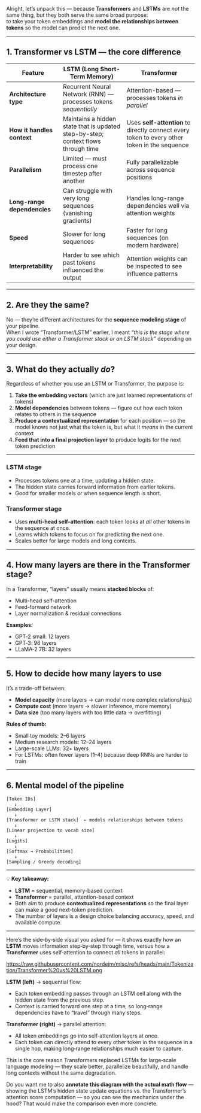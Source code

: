 Alright, let’s unpack this — because **Transformers** and **LSTMs** are *not* the same thing, but they both serve the same broad purpose:  
to take your token embeddings and **model the relationships between tokens** so the model can predict the next one.

---

## **1. Transformer vs LSTM — the core difference**

| Feature | **LSTM** (Long Short-Term Memory) | **Transformer** |
|---------|------------------------------------|-----------------|
| **Architecture type** | Recurrent Neural Network (RNN) — processes tokens *sequentially* | Attention-based — processes tokens *in parallel* |
| **How it handles context** | Maintains a hidden state that is updated step-by-step; context flows through time | Uses **self-attention** to directly connect every token to every other token in the sequence |
| **Parallelism** | Limited — must process one timestep after another | Fully parallelizable across sequence positions |
| **Long-range dependencies** | Can struggle with very long sequences (vanishing gradients) | Handles long-range dependencies well via attention weights |
| **Speed** | Slower for long sequences | Faster for long sequences (on modern hardware) |
| **Interpretability** | Harder to see which past tokens influenced the output | Attention weights can be inspected to see influence patterns |

---

## **2. Are they the same?**
No — they’re different architectures for the **sequence modeling stage** of your pipeline.  
When I wrote “Transformer/LSTM” earlier, I meant *“this is the stage where you could use either a Transformer stack or an LSTM stack”* depending on your design.

---

## **3. What do they actually *do*?**

Regardless of whether you use an LSTM or Transformer, the purpose is:

1. **Take the embedding vectors** (which are just learned representations of tokens)
2. **Model dependencies** between tokens — figure out how each token relates to others in the sequence
3. **Produce a contextualized representation** for each position — so the model knows not just what the token is, but what it *means* in the current context
4. **Feed that into a final projection layer** to produce logits for the next token prediction

---

### **LSTM stage**
- Processes tokens one at a time, updating a hidden state.
- The hidden state carries forward information from earlier tokens.
- Good for smaller models or when sequence length is short.

### **Transformer stage**
- Uses **multi-head self-attention**: each token looks at *all* other tokens in the sequence at once.
- Learns which tokens to focus on for predicting the next one.
- Scales better for large models and long contexts.

---

## **4. How many layers are there in the Transformer stage?**

In a Transformer, “layers” usually means **stacked blocks** of:
- Multi-head self-attention
- Feed-forward network
- Layer normalization & residual connections

**Examples:**
- GPT‑2 small: 12 layers
- GPT‑3: 96 layers
- LLaMA‑2 7B: 32 layers

---

## **5. How to decide how many layers to use**

It’s a trade-off between:
- **Model capacity** (more layers → can model more complex relationships)
- **Compute cost** (more layers → slower inference, more memory)
- **Data size** (too many layers with too little data → overfitting)

**Rules of thumb:**
- Small toy models: 2–6 layers
- Medium research models: 12–24 layers
- Large-scale LLMs: 32+ layers
- For LSTMs: often fewer layers (1–4) because deep RNNs are harder to train

---

## **6. Mental model of the pipeline**

```
[Token IDs]
   ↓
[Embedding Layer]
   ↓
[Transformer or LSTM stack]  ← models relationships between tokens
   ↓
[Linear projection to vocab size]
   ↓
[Logits]
   ↓
[Softmax → Probabilities]
   ↓
[Sampling / Greedy decoding]
```

---

💡 **Key takeaway:**  
- **LSTM** = sequential, memory-based context  
- **Transformer** = parallel, attention-based context  
- Both aim to produce **contextualized representations** so the final layer can make a good next-token prediction.  
- The number of layers is a design choice balancing accuracy, speed, and available compute.

---

Here’s the side‑by‑side visual you asked for — it shows exactly how an **LSTM** moves information step‑by‑step through time, versus how a **Transformer** uses self‑attention to connect *all* tokens in parallel:  

https://raw.githubusercontent.com/nordeim/misc/refs/heads/main/Tokenization/Transformer%20vs%20LSTM.png

**LSTM (left)** → sequential flow:  
- Each token embedding passes through an LSTM cell along with the hidden state from the previous step.  
- Context is carried forward one step at a time, so long‑range dependencies have to “travel” through many steps.  

**Transformer (right)** → parallel attention:  
- All token embeddings go into self‑attention layers at once.  
- Each token can directly attend to every other token in the sequence in a single hop, making long‑range relationships much easier to capture.  

This is the core reason Transformers replaced LSTMs for large‑scale language modeling — they scale better, parallelize beautifully, and handle long contexts without the same degradation.  

Do you want me to also **annotate this diagram with the actual math flow** — showing the LSTM’s hidden state update equations vs. the Transformer’s attention score computation — so you can see the mechanics under the hood? That would make the comparison even more concrete.
